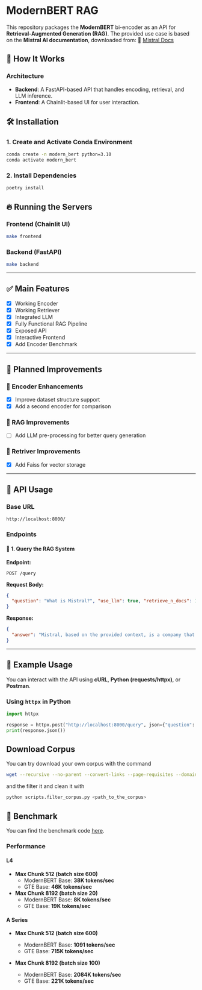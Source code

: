 # **ModernBERT RAG**

This repository packages the **ModernBERT** bi-encoder as an API for **Retrieval-Augmented Generation (RAG)**.
The provided use case is based on the **Mistral AI documentation**, downloaded from:
🔗 [Mistral Docs](https://docs.mistral.ai)

## 🚀 **How It Works**

### **Architecture**
- **Backend**: A FastAPI-based API that handles encoding, retrieval, and LLM inference.
- **Frontend**: A Chainlit-based UI for user interaction.

## 🛠️ **Installation**

### **1. Create and Activate Conda Environment**
```sh
conda create -n modern_bert python=3.10
conda activate modern_bert
```

### **2. Install Dependencies**
```sh
poetry install
```

## 🔥 **Running the Servers**

### **Frontend (Chainlit UI)**
```sh
make frontend
```

### **Backend (FastAPI)**
```sh
make backend
```

---

## ✅ **Main Features**
- [x] Working Encoder
- [x] Working Retriever
- [x] Integrated LLM
- [x] Fully Functional RAG Pipeline
- [x] Exposed API
- [x] Interactive Frontend
- [x] Add Encoder Benchmark

---

## 🔄 **Planned Improvements**

### **🔹 Encoder Enhancements**
- [x] Improve dataset structure support
- [x] Add a second encoder for comparison

### **🔹 RAG Improvements**
- [ ] Add LLM pre-processing for better query generation

### **🔹 Retriver Improvements**
- [x] Add Faiss for vector storage

---

## 📡 **API Usage**

### **Base URL**
```
http://localhost:8000/
```

### **Endpoints**

#### 🔹 **1. Query the RAG System**
**Endpoint:**
```http
POST /query
```
**Request Body:**
```json
{
  "question": "What is Mistral?", "use_llm": true, "retrieve_n_docs": 1
}
```
**Response:**
```json
{
  "answer": "Mistral, based on the provided context, is a company that develops and releases various models, including text and image understanding models, open-source models, and a math model. It also offers APIs for text generation, vision analysis, code generation, embeddings, function calling, fine-tuning, JSON mode, and guardrailing."
}
```

---

## 🎯 **Example Usage**
You can interact with the API using **cURL**, **Python (requests/httpx)**, or **Postman**.

### **Using `httpx` in Python**
```python
import httpx

response = httpx.post("http://localhost:8000/query", json={"question": "What is ModernBERT?"})
print(response.json())
```
## Download Corpus
You can try download your own corpus with the command

```sh
wget --recursive --no-parent --convert-links --page-requisites --domains docs.mistral.ai https://docs.mistral.ai
```

and the filter it and clean it with
```sh
python scripts.filter_corpus.py <path_to_the_corpus>
```


## 🚀 **Benchmark**

You can find the benchmark code [here](src/backend/models/benchmark.py).

### **Performance**

#### **L4**
- **Max Chunk 512 (batch size 600)**
  - ModernBERT Base: **38K tokens/sec**
  - GTE Base: **46K tokens/sec**
- **Max Chunk 8192 (batch size 20)**
  - ModernBERT Base: **8K tokens/sec**
  - GTE Base: **19K tokens/sec**

#### **A Series**
- **Max Chunk 512 (batch size 600)**
  - ModernBERT Base: **1091 tokens/sec**
  - GTE Base: **715K tokens/sec**

- **Max Chunk 8192 (batch size 100)**
  - ModernBERT Base: **2084K tokens/sec**
  - GTE Base: **221K tokens/sec**
